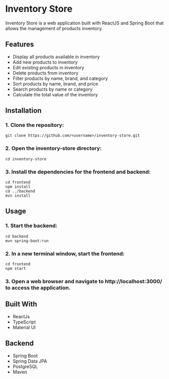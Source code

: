 # Inventory Store
Inventory Store is a web application built with ReactJS and Spring Boot that allows the management of products inventory.

## Features
- Display all products available in inventory
- Add new products to inventory
- Edit existing products in inventory
- Delete products from inventory
- Filter products by name, brand, and category
- Sort products by name, brand, and price
- Search products by name or category
- Calculate the total value of the inventory

## Installation 

### 1. Clone the repository:

```
git clone https://github.com/<username>/inventory-store.git
```

### 2. Open the inventory-store directory:

```
cd inventory-store
```

### 3. Install the dependencies for the frontend and backend:
```
cd frontend
npm install
cd ../backend
mvn install
```

## Usage

### 1. Start the backend:
```
cd backend
mvn spring-boot:run
```


### 2. In a new terminal window, start the frontend:
```
cd frontend
npm start
```
### 3. Open a web browser and navigate to http://localhost:3000/ to access the application.

## Built With
- ReactJs
- TypeScript
- Material UI

## Backend
- Spring Boot
- Spring Data JPA
- PostgreSQL
- Maven





